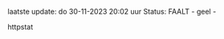 laatste update: 
do 30-11-2023 20:02   uur 
Status: FAALT - geel - 
<div class="service Y">httpstat</div>